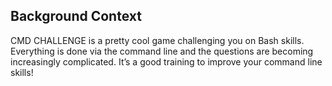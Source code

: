 ## Background Context

CMD CHALLENGE is a pretty cool game challenging you on Bash skills. Everything is done via the command line and the questions are becoming increasingly complicated. It’s a good training to improve your command line skills!

